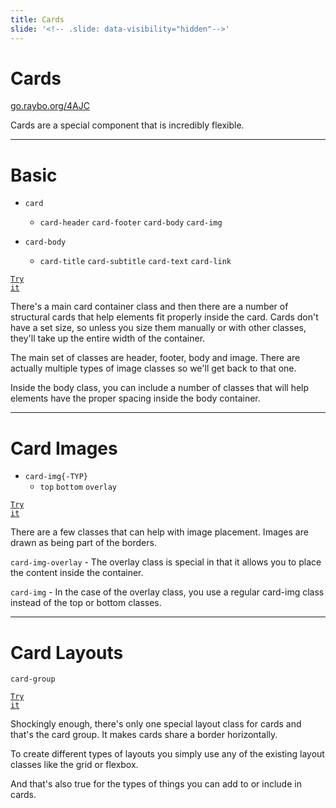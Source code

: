 ```yaml
---
title: Cards
slide: '<!-- .slide: data-visibility="hidden"-->'
---
```


<!-- .slide: data-state="layout-title" class="bg-dark"-->

# Cards

<div class="slide-link"><a href="https://go.raybo.org/4AJC"><i class="fab fa-slideshare"></i> go.raybo.org/4AJC</a></div>

> >

Cards are a special component that is incredibly flexible.

---

<!-- .slide: data-state="layout-code-list" -->

# Basic

- `card`

  - `card-header` `card-footer` `card-body` `card-img`

- `card-body`
  - `card-title` `card-subtitle` `card-text` `card-link`

<a href="https://codepen.io/planetoftheweb/pen/NWdBoap?editors=1000" target="_blank"><code class="code-royal">Try it</code></a>

> >

There's a main card container class and then there are a number of structural cards that help elements fit properly inside the card. Cards don't have a set size, so unless you size them manually or with other classes, they'll take up the entire width of the container.

The main set of classes are header, footer, body and image. There are actually multiple types of image classes so we'll get back to that one.

Inside the body class, you can include a number of classes that will help elements have the proper spacing inside the body container.

---

<!-- .slide: data-state="layout-code-list" -->

# Card Images

- `card-img{-TYP}`
  - `top` `bottom` `overlay`

<a href="https://codepen.io/planetoftheweb/pen/XWpBOvG?editors=1000" target="_blank"><code class="code-royal">Try it</code></a>

> >

There are a few classes that can help with image placement. Images are drawn as being part of the borders.

`card-img-overlay` - The overlay class is special in that it allows you to place the content inside the container.

`card-img` - In the case of the overlay class, you use a regular card-img class instead of the top or bottom classes.

---

<!-- .slide: data-state="layout-code-list" -->

# Card Layouts

`card-group`

<a href="https://codepen.io/planetoftheweb/pen/gOgjERG?editors=1000" target="_blank"><code class="code-royal">Try it</code></a>

> >

Shockingly enough, there's only one special layout class for cards and that's the card group. It makes cards share a border horizontally.

To create different types of layouts you simply use any of the existing layout classes like the grid or flexbox.

And that's also true for the types of things you can add to or include in cards.
